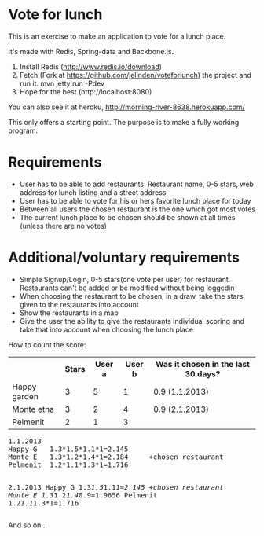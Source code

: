 Vote for lunch
==========================

This is an exercise to make an application to vote for a lunch place.

It's made with Redis, Spring-data and Backbone.js.

1. Install Redis (http://www.redis.io/download)
2. Fetch (Fork at https://github.com/jelinden/voteforlunch) the project and run it. mvn jetty:run -Pdev
3. Hope for the best (http://localhost:8080)

You can also see it at heroku, http://morning-river-8638.herokuapp.com/

This only offers a starting point. The purpose is to make a fully working program.

Requirements
=============

- User has to be able to add restaurants. Restaurant name, 0-5 stars, web address for lunch listing and a street address
- User has to be able to vote for his or hers favorite lunch place for today
- Between all users the chosen restaurant is the one which got most votes
- The current lunch place to be chosen should be shown at all times (unless there are no votes)

Additional/voluntary requirements
=======================

- Simple Signup/Login, 0-5 stars(one vote per user) for restaurant. Restaurants can't be added or be modified without being loggedin
- When choosing the restaurant to be chosen, in a draw, take the stars given to the restaurants into account
- Show the restaurants in a map
- Give the user the ability to give the restaurants individual scoring and take that into account when choosing the lunch place

How to count the score:
<table>  
<tr><th></th>              <th>Stars</th>   <th>User a</th>    <th>User b</th>    <th>Was it chosen in the last 30 days?</th></tr>
<tr><td>Happy garden</td>  <td>3</td>       <td>5</td>         <td>1</td>         <td>0.9 (1.1.2013)</td></tr>
<tr><td>Monte etna</td>    <td>3</td>       <td>2</td>         <td>4</td>         <td>0.9 (2.1.2013)</td></tr>
<tr><td>Pelmenit</td>      <td>2</td>       <td>1</td>         <td>3</td>         <td></td></tr>
</table>
<pre>
1.1.2013
Happy G   1.3*1.5*1.1*1=2.145
Monte E   1.3*1.2*1.4*1=2.184     +chosen restaurant
Pelmenit  1.2*1.1*1.3*1=1.716

2.1.2013
Happy G   1.3*1.5*1.1*1=2.145     +chosen restaurant
Monte E   1.3*1.2*1.4*0.9=1.9656
Pelmenit  1.2*1.1*1.3*1=1.716 
</pre>
And so on...






